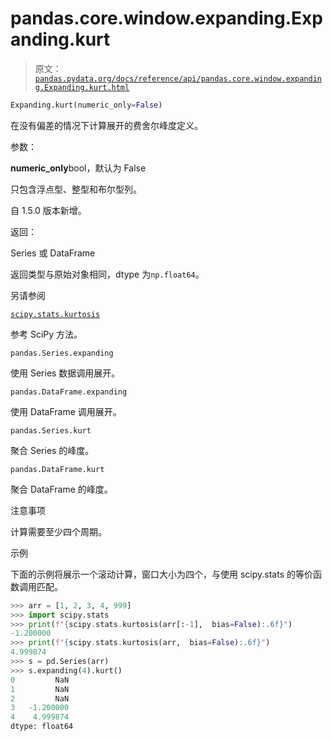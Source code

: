 # pandas.core.window.expanding.Expanding.kurt

> 原文：[`pandas.pydata.org/docs/reference/api/pandas.core.window.expanding.Expanding.kurt.html`](https://pandas.pydata.org/docs/reference/api/pandas.core.window.expanding.Expanding.kurt.html)

```py
Expanding.kurt(numeric_only=False)
```

在没有偏差的情况下计算展开的费舍尔峰度定义。

参数：

**numeric_only**bool，默认为 False

只包含浮点型、整型和布尔型列。

自 1.5.0 版本新增。

返回：

Series 或 DataFrame

返回类型与原始对象相同，dtype 为`np.float64`。

另请参阅

[`scipy.stats.kurtosis`](https://docs.scipy.org/doc/scipy/reference/generated/scipy.stats.kurtosis.html#scipy.stats.kurtosis "(在 SciPy v1.13.0 中)")

参考 SciPy 方法。

`pandas.Series.expanding`

使用 Series 数据调用展开。

`pandas.DataFrame.expanding`

使用 DataFrame 调用展开。

`pandas.Series.kurt`

聚合 Series 的峰度。

`pandas.DataFrame.kurt`

聚合 DataFrame 的峰度。

注意事项

计算需要至少四个周期。

示例

下面的示例将展示一个滚动计算，窗口大小为四个，与使用 scipy.stats 的等价函数调用匹配。

```py
>>> arr = [1, 2, 3, 4, 999]
>>> import scipy.stats
>>> print(f"{scipy.stats.kurtosis(arr[:-1],  bias=False):.6f}")
-1.200000
>>> print(f"{scipy.stats.kurtosis(arr,  bias=False):.6f}")
4.999874
>>> s = pd.Series(arr)
>>> s.expanding(4).kurt()
0         NaN
1         NaN
2         NaN
3   -1.200000
4    4.999874
dtype: float64 
```
